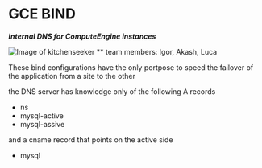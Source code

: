 # GCE BIND

***Internal DNS for ComputeEngine instances***

![Image of kitchenseeker](https://cloud.githubusercontent.com/assets/13706023/9293131/7371c078-4461-11e5-891b-4ece09005a86.png)
** team members: Igor, Akash, Luca


These bind configurations have the only portpose to speed the failover of the application from a site to the other

the DNS server has knowledge only of the following A records

* ns
* mysql-active
* mysql-assive

and a cname record that points on the active side

* mysql


